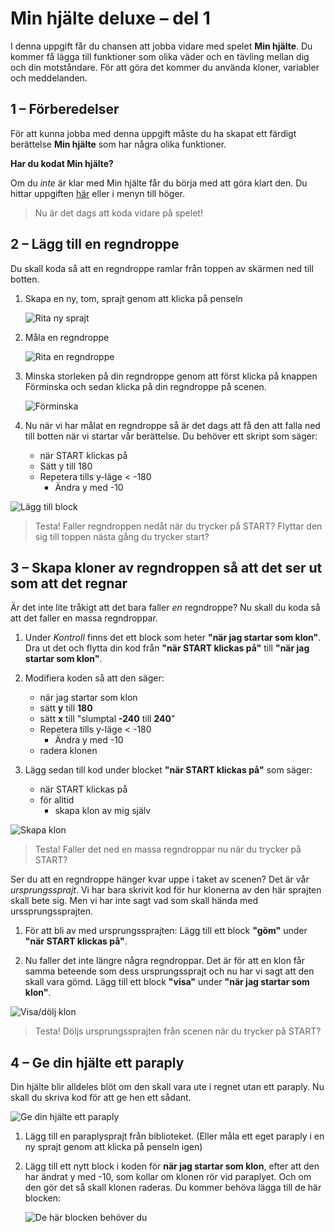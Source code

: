 # Min hjälte deluxe – del 1

I denna uppgift får du chansen att jobba vidare med spelet **Min hjälte**. Du kommer få lägga till funktioner som olika väder och en tävling mellan dig och din motståndare. För att göra det kommer du använda kloner, variabler och meddelanden.

## 1 – Förberedelser

För att kunna jobba med denna uppgift måste du ha skapat ett färdigt berättelse **Min hjälte** som har några olika funktioner.

**Har du kodat Min hjälte?**

Om du _inte_ är klar med Min hjälte får du börja med att göra klart den. Du hittar uppgiften [här](https://www.kodboken.se/start/skapa-berattelser/uppgifter-i-scratch/min-hjalte) eller i menyn till höger.

> Nu är det dags att koda vidare på spelet!

## 2 – Lägg till en regndroppe

Du skall koda så att en regndroppe ramlar från toppen av skärmen ned till botten.

1. Skapa en ny, tom, sprajt genom att klicka på penseln

   ![Rita ny sprajt](./rita_ny_sprajt.png)

2. Måla en regndroppe

   ![Rita en regndroppe](./rita_regndroppe.png)

3. Minska storleken på din regndroppe genom att först klicka på knappen Förminska och sedan klicka på din regndroppe på scenen.

   ![Förminska](./förminska.png)

4. Nu när vi har målat en regndroppe så är det dags att få den att falla ned till botten när vi startar vår berättelse. Du behöver ett skript som säger:

   * när START klickas på
   * Sätt y till 180
   * Repetera tills y-läge < -180
     * Ändra y med -10

![Lägg till block](./repetera_tills.png)

> Testa! Faller regndroppen nedåt när du trycker på START? Flyttar den sig till toppen nästa gång du trycker start?

## 3 – Skapa kloner av regndroppen så att det ser ut som att det regnar

Är det inte lite tråkigt att det bara faller _en_ regndroppe? Nu skall du koda så att det faller en massa regndroppar.

1. Under _Kontroll_ finns det ett block som heter **"när jag startar som klon"**. Dra ut det och flytta din kod från **"när START klickas på"** till **"när jag startar som klon"**.

2. Modifiera koden så att den säger:

   * när jag startar som klon
   * sätt **y** till **180**
   * sätt **x** till "slumptal **-240** till **240**"
   * Repetera tills y-läge < -180
     * Ändra y med -10
   * radera klonen

3. Lägg sedan till kod under blocket **"när START klickas på"** som säger:

   * när START klickas på
   * för alltid
     * skapa klon av mig själv

![Skapa klon](./skapa_klon_1.png)

> Testa! Faller det ned en massa regndroppar nu när du trycker på START?

Ser du att en regndroppe hänger kvar uppe i taket av scenen? Det är vår _ursprungssprajt_. Vi har bara skrivit kod för hur klonerna av den här sprajten skall bete sig. Men vi har inte sagt vad som skall hända med urssprungssprajten.

1. För att bli av med ursprungssprajten: Lägg till ett block **"göm"** under **"när START klickas på"**.

2. Nu faller det inte längre några regndroppar. Det är för att en klon får samma beteende som dess ursprungssprajt och nu har vi sagt att den skall vara gömd. Lägg till ett block **"visa"** under **"när jag startar som klon"**.

![Visa/dölj klon](./skapa_klon_2.png)

> Testa! Döljs ursprungssprajten från scenen när du trycker på START?

## 4 – Ge din hjälte ett paraply

Din hjälte blir alldeles blöt om den skall vara ute i regnet utan ett paraply. Nu skall du skriva kod för att ge hen ett sådant.

![Ge din hjälte ett paraply](./paraply.gif)

1. Lägg till en paraplysprajt från biblioteket. (Eller måla ett eget paraply i en ny sprajt genom att klicka på penseln igen)

2. Lägg till ett nytt block i koden för **när jag startar som klon**, efter att den har ändrat y med -10, som kollar om klonen rör vid paraplyet. Och om den gör det så skall klonen raderas. Du kommer behöva lägga till de här blocken:

   ![De här blocken behöver du](./kollision.png)
